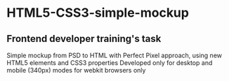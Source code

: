 # HTML5-CSS3-simple-mockup
## Frontend developer training's task
Simple mockup from PSD to HTML with Perfect Pixel approach, using new HTML5 elements and CSS3 properties
Developed only for desktop and mobile (340px) modes for webkit browsers only
